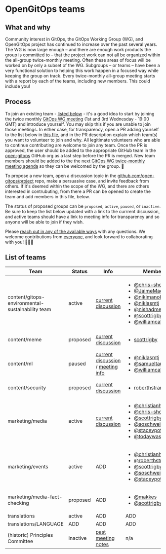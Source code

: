 # OpenGitOps teams

## What and why

Community interest in GitOps, the GitOps Working Group (WG), and OpenGitOps project has continued to increase over the past several years. The WG is now large enough – and there are enough work products the group is committed to – that the project work can not all be organized within the all-group twice-monthly meeting. Often these areas of focus will be worked on by only a subset of the WG. Subgroups – or teams – have been a very functional solution to helping this work happen in a focused way while keeping the group on track. Every twice-monthly all-group meeting starts with a report by each of the teams, including new members. This could include you!

## Process

To join an existing team - [listed below](#list-of-teams) - it's a good idea to start by joining the twice monthly [GitOps WG meeting](https://zoom.us/j/93779536510?pwd=TEFzbGRzREI3MVlkZmluemVkMEhHdz09) (1st and 3rd Wednesday - 19:00 GMT) and introduce yourself. You may skip this if you are unable to join those meetings. In either case, for transparency, open a PR adding yourself to the list below in [this file](./TEAMS.md), and in the PR description explain which team(s) you want to volunteer to join and why. All legitimate volunteers who are able to continue contributing are welcome to join any team. Once the PR is approved, the user should be added to the appropriate GitHub team in the [open-gitops](https://github.com/open-gitops) GitHub org as a last step before the PR is merged. New team members should be added to the the next [GitOps WG twice-monthly meeting agenda](https://docs.google.com/document/d/1hxifmCdOV5_FbKloDJRWZQHq0ge-trXJKF-BgV4wHVk/edit) so they can be welcomed by the group. 🦄

To propose a new team, open a discussion topic in the [github.com/open-gitops/project](https://github.com/open-gitops/project) repo, make a persuasive case, and invite feedback from others. If it's deemed within the scope of the WG, and there are others interested in contrubuting, from there a PR can be opened to create the team and add members in this file, below.

The status of proposed groups can be `proposed`, `active`, `paused`, or `inactive`. Be sure to keep the list below updated with a link to the currrent discussion, and active teams should have a link to meeting info for transparency and so anyone will be able to join if they wish.

Please [reach out in any of the available ways](https://github.com/open-gitops/.github/blob/main/CONTRIBUTING.md) with any questions. We welcome contributions from [everyone](https://github.com/open-gitops/project/blob/main/GOVERNANCE.md#all-members), and look forward to collaborating with you! 🙂💖🤝

## List of teams

<!-- markdownlint-disable MD033 -->
| Team | Status | Info | Members |
| -- | -- | -- | -- |
| content/gitops-environmental-sustainability team | active | [current discussion](https://github.com/open-gitops/project/issues/129) | <ul><li>[@chris-short](https://github.com/chris-short)</li><li>[@JaimeMagiera](https://github.com/JaimeMagiera)</li><li>[@nikimanoledaki](https://github.com/nikimanoledaki)</li><li>[@niklasmtj](https://github.com/niklasmtj)</li><li>[@nishadmehendale](https://github.com/nishadmehendale)</li><li>[@scottrigby](https://github.com/scottrigby)</li><li>[@williamcaban](https://github.com/williamcaban)</li></ul> |
| content/meme | proposed | [current discussion](https://github.com/open-gitops/project/discussions/102) | <ul><li>[scottrigby](https://github.com/scottrigby)</li></ul> |
| content/ml | paused | [current discussion](https://github.com/open-gitops/project/issues/127) / [meeting info](https://docs.google.com/document/d/1HHkqMK_GW6dYHPu1oDjRXesPFO0u1KtyHX70FQ95_7A/edit#heading=h.m1bztpjqh35d) | <ul><li>[@niklasmtj](https://github.com/niklasmtj)</li><li>[@samueltauil](https://github.com/samueltauil)</li><li>[@williamcaban](https://github.com/williamcaban)</li></ul> |
| content/security | proposed | [current discussion](https://github.com/open-gitops/project/issues/128) | <ul><li>[roberthstrand](https://github.com/roberthstrand)</li></ul> |
| marketing/media | active | [current discussion](https://github.com/open-gitops/project/discussions/22) | <ul><li>[@christianh814](https://github.com/christianh814)</li><li>[@chris-short](https://github.com/chris-short)</li><li>[@scottrigby](https://github.com/scottrigby)</li><li>[@soschwei](https://github.com/soschwei)</li><li>[@staceypotter](https://github.com/staceypotter)</li><li>[@todaywasawesome](https://github.com/todaywasawesome)</li></ul> |
| marketing/events | active | ADD | <ul><li>[@christianh814](https://github.com/christianh814)</li><li>[@roberthstrand](https://github.com/roberthstrand)</li><li>[@scottrigby](https://github.com/scottrigby)</li><li>[@soschwei](https://github.com/soschwei)</li><li>[@staceypotter](https://github.com/staceypotter)</li></ul> |
| marketing/media-fact-checking | proposed | ADD | <ul><li>[@makkes](https://github.com/makkes)</li><li>[@scottrigby](https://github.com/scottrigby)</li></ul> |
| translations | active | ADD | ADD |
| translations/LANGUAGE | ADD | ADD | ADD |
| (historic) Principles Committee | inactive | [past meeting notes](https://docs.google.com/document/d/1hxifmCdOV5_FbKloDJRWZQHq0ge-trXJKF-BgV4wHVk/edit#heading=h.kr2ebmvnmiq7) |  n/a |
